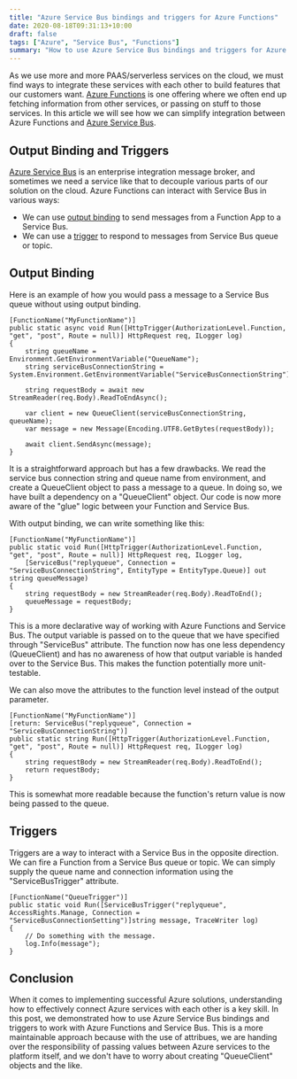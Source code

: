 ```yaml
---
title: "Azure Service Bus bindings and triggers for Azure Functions"
date: 2020-08-18T09:31:13+10:00
draft: false
tags: ["Azure", "Service Bus", "Functions"]
summary: "How to use Azure Service Bus bindings and triggers for Azure Functions to simplify your glue code."
---
```

As we use more and more PAAS/serverless services on the cloud, we must find ways to integrate these services with each other to build features that our customers want.  <a target="_blank" href="https://docs.microsoft.com/en-us/azure/azure-functions/">Azure Functions</a> is one offering where we often end up fetching information from other services, or passing on stuff to those services.  In this article we will see how we can simplify integration between Azure Functions and <a target="_blank" href="https://docs.microsoft.com/en-us/azure/service-bus-messaging/">Azure Service Bus</a>.

## Output Binding and Triggers
<a target="_blank" href="https://docs.microsoft.com/en-us/azure/service-bus-messaging/">Azure Service Bus</a> is an enterprise integration message broker, and sometimes we need a service like that to decouple various parts of our solution on the cloud.  Azure Functions can interact with Service Bus in various ways:

* We can use <a href="https://docs.microsoft.com/en-us/azure/azure-functions/functions-bindings-service-bus-output" target="_blank">output binding</a> to send messages from a Function App to a Service Bus.
* We can use a <a href ="https://docs.microsoft.com/en-us/azure/azure-functions/functions-bindings-service-bus-trigger" target="_blank">trigger</a> to respond to messages from Service Bus queue or topic.  

## Output Binding
Here is an example of how you would pass a message to a Service Bus queue without using output binding.

<pre><code>[FunctionName("MyFunctionName")]
public static async void Run([HttpTrigger(AuthorizationLevel.Function, "get", "post", Route = null)] HttpRequest req, ILogger log)
{
    string queueName = Environment.GetEnvironmentVariable("QueueName");
    string serviceBusConnectionString = System.Environment.GetEnvironmentVariable("ServiceBusConnectionString");

    string requestBody = await new StreamReader(req.Body).ReadToEndAsync();

    var client = new QueueClient(serviceBusConnectionString, queueName);
    var message = new Message(Encoding.UTF8.GetBytes(requestBody));

    await client.SendAsync(message);
}</code></pre>

It is a straightforward approach but has a few drawbacks.  We read the service bus connection string and queue name from environment, and create a QueueClient object to pass a message to a queue.  In doing so, we have built a dependency on a "QueueClient" object.  Our code is now more aware of the "glue" logic between your Function and Service Bus.

With output binding, we can write something like this:
<pre><code>[FunctionName("MyFunctionName")]
public static void Run([HttpTrigger(AuthorizationLevel.Function, "get", "post", Route = null)] HttpRequest req, ILogger log,
    [ServiceBus("replyqueue", Connection = "ServiceBusConnectionString", EntityType = EntityType.Queue)] out string queueMessage)
{
    string requestBody = new StreamReader(req.Body).ReadToEnd();
    queueMessage = requestBody;
}</code></pre>

This is a more declarative way of working with Azure Functions and Service Bus.   The output variable is passed on to the queue that we have specified through "ServiceBus" attribute.  The function now has one less dependency (QueueClient) and has no awareness of how that output variable is handed over to the Service Bus.  This makes the function potentially more unit-testable.

We can also move the attributes to the function level instead of the output parameter.
<pre><code>[FunctionName("MyFunctionName")]
[return: ServiceBus("replyqueue", Connection = "ServiceBusConnectionString")]
public static string Run([HttpTrigger(AuthorizationLevel.Function, "get", "post", Route = null)] HttpRequest req, ILogger log)
{
    string requestBody = new StreamReader(req.Body).ReadToEnd();
    return requestBody;
}</code></pre>
This is somewhat more readable because the function's return value is now being passed to the queue.

## Triggers

Triggers are a way to interact with a Service Bus in the opposite direction.  We can fire a Function from a Service Bus queue or topic.  We can simply supply the queue name and connection information using the "ServiceBusTrigger" attribute.

<pre><code>[FunctionName("QueueTrigger")]
public static void Run([ServiceBusTrigger("replyqueue", AccessRights.Manage, Connection = "ServiceBusConnectionSetting")]string message, TraceWriter log)
{
    // Do something with the message.
    log.Info(message");
}</code></pre>

## Conclusion
When it comes to implementing successful Azure solutions, understanding how to effectively connect Azure services with each other is a key skill.  In this post, we demonstrated how to use Azure Service Bus bindings and triggers to work with Azure Functions and Service Bus.  This is a more maintainable approach because with the use of attribues, we are handing over the responsibility of passing values between Azure services to the platform itself, and we don't have to worry about creating "QueueClient" objects and the like.


